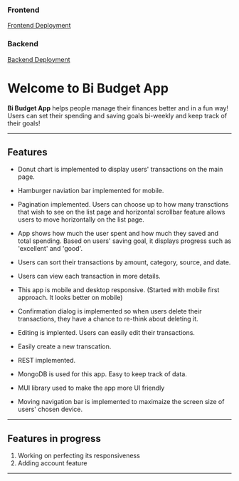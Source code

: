 ### Frontend
[Frontend Deployment](https://flamboyant-babbage-a21bc0.netlify.app/)
### Backend
[Backend Deployment](https://backend-budget-md.herokuapp.com/transactions)

# Welcome to Bi Budget App


**Bi Budget App** helps people manage their finances better and in a fun way! Users can set their spending and saving goals bi-weekly and keep track of their goals!

---

## Features

- Donut chart is implemented to display users' transactions on the main page.

- Hamburger naviation bar implemented for mobile.

- Pagination implemented. Users can choose up to how many transctions that wish to see on the list page and horizontal scrollbar feature allows users to move horizontally on the list page.

- App shows how much the user spent and how much they saved and total spending. Based on users' saving goal, it displays progress such as 'excellent' and 'good'.

- Users can sort their transactions by amount, category, source, and date.

- Users can view each transaction in more details.

- This app is mobile and desktop responsive. (Started with mobile first approach. It looks better on mobile) 

- Confirmation dialog is implemented so when users delete their transactions, they have a chance to re-think about deleting it.

- Editing is implented. Users can easily edit their transactions.

- Easily create a new transcation.

- REST implemented.

- MongoDB is used for this app. Easy to keep track of data.

- MUI library used to make the app more UI friendly

- Moving navigation bar is implemented to maximaize the screen size of users' chosen device.  


---

## Features in progress

1. Working on perfecting its responsiveness 
2. Adding account feature


---
